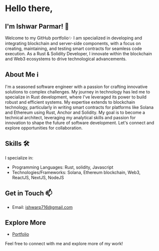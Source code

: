 # Hello there, 
  ## I'm Ishwar Parmar! 👋

Welcome to my GitHub portfolio✨ I am specialized in developing and integrating blockchain and server-side components, with a focus on creating, maintaining, and testing smart contracts for seamless code execution. As a Rust & Solidity Developer, I innovate within the blockchain and Web3 ecosystems to drive technological advancements.

## About Me ℹ️

I'm a seasoned software engineer with a passion for crafting innovative solutions to complex challenges. My journey in technology has led me to specialize in Rust development, where I've leveraged its power to build robust and efficient systems. My expertise extends to blockchain technology, particularly in writing smart contracts for platforms like Solana and Ethereum using Rust, Anchor and Solidity. My goal is to become a technical architect, leveraging my analytical skills and passion for innovation to shape the future of software development. Let's connect and explore opportunities for collaboration.

## Skills 🛠️

I specialize in:

- Programming Languages: Rust, solidity, Javascript
- Technologies/Frameworks: Solana, Ethereum blockchain, Web3, ReactJS, NextJS, NodeJS

## Get in Touch 📫

- Email: ishwarp716@gmail.com

## Explore More

- [Portfolio](https://ishwar-parmar-portfolio.netlify.app/)

Feel free to connect with me and explore more of my work!
